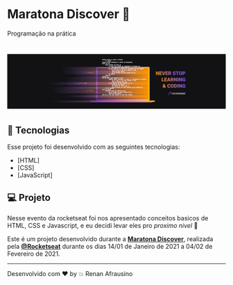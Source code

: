 # Maratona Discover :space_invader:
Programação na prática 
<h1 align="center">
    <img alt="Maratona-Discover" title="Maratona-Discover" src="./github/neverstoplearningHeader.png" />
</h1>

## 🚀 Tecnologias

Esse projeto foi desenvolvido com as seguintes tecnologias:

- [HTML]
- [CSS]
- [JavaScript]
 
 ## 💻 Projeto

Nesse evento da rocketseat foi nos apresentado conceitos basicos de HTML, CSS e Javascript, e eu decidi levar eles pro *proximo nivel* 💜

Este é um projeto desenvolvido durante a **[Maratona Discover](https://maratonadiscover.rocketseat.com.br/)**, realizada pela **[@Rocketseat](https://github.com/Rocketseat)** durante os dias 14/01 de Janeiro de 2021 a 04/02 de Fevereiro de 2021.

---
Desenvolvido com ❤️ by 💥 Renan Afrausino
